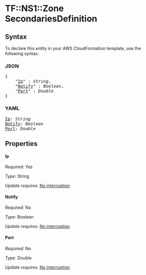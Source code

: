# TF::NS1::Zone SecondariesDefinition

## Syntax

To declare this entity in your AWS CloudFormation template, use the following syntax:

### JSON

<pre>
{
    "<a href="#ip" title="Ip">Ip</a>" : <i>String</i>,
    "<a href="#notify" title="Notify">Notify</a>" : <i>Boolean</i>,
    "<a href="#port" title="Port">Port</a>" : <i>Double</i>
}
</pre>

### YAML

<pre>
<a href="#ip" title="Ip">Ip</a>: <i>String</i>
<a href="#notify" title="Notify">Notify</a>: <i>Boolean</i>
<a href="#port" title="Port">Port</a>: <i>Double</i>
</pre>

## Properties

#### Ip

_Required_: Yes

_Type_: String

_Update requires_: [No interruption](https://docs.aws.amazon.com/AWSCloudFormation/latest/UserGuide/using-cfn-updating-stacks-update-behaviors.html#update-no-interrupt)

#### Notify

_Required_: No

_Type_: Boolean

_Update requires_: [No interruption](https://docs.aws.amazon.com/AWSCloudFormation/latest/UserGuide/using-cfn-updating-stacks-update-behaviors.html#update-no-interrupt)

#### Port

_Required_: No

_Type_: Double

_Update requires_: [No interruption](https://docs.aws.amazon.com/AWSCloudFormation/latest/UserGuide/using-cfn-updating-stacks-update-behaviors.html#update-no-interrupt)

